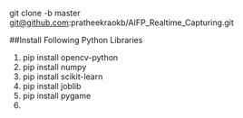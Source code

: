 git clone -b master git@github.com:pratheekraokb/AIFP_Realtime_Capturing.git

##Install Following Python Libraries

1. pip install opencv-python
2. pip install numpy
3. pip install scikit-learn
4. pip install joblib
5. pip install pygame
6. 
